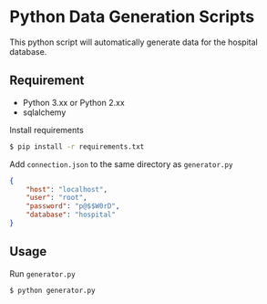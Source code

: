 # Python Data Generation Scripts
This python script will automatically generate data for the hospital database.

## Requirement

- Python 3.xx or Python 2.xx
- sqlalchemy

Install requirements
```bash
$ pip install -r requirements.txt
```
Add `connection.json` to the same directory as `generator.py`
```json
{
    "host": "localhost",
    "user": "root",
    "password": "p@$$W0rD",
    "database": "hospital"
}
```
## Usage 
Run `generator.py`
```bash
$ python generator.py
```